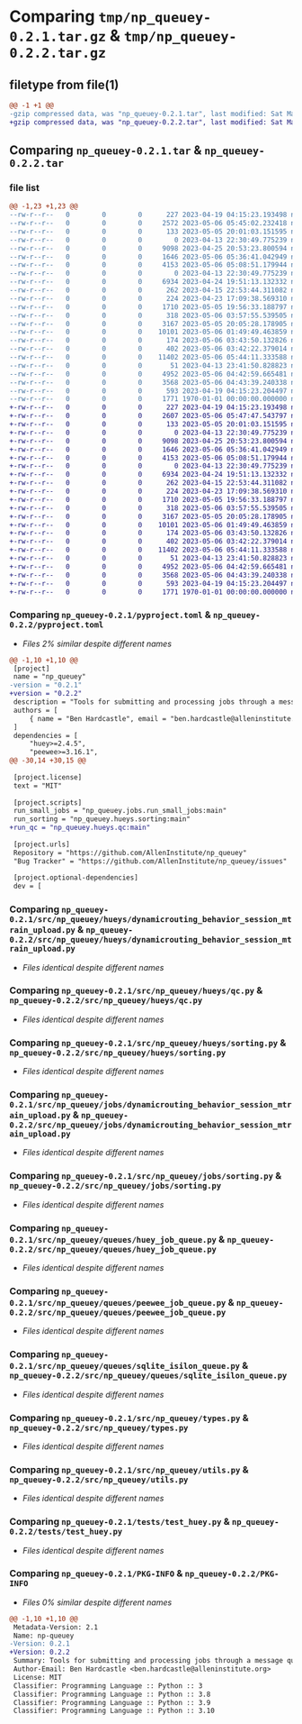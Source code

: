 # Comparing `tmp/np_queuey-0.2.1.tar.gz` & `tmp/np_queuey-0.2.2.tar.gz`

## filetype from file(1)

```diff
@@ -1 +1 @@
-gzip compressed data, was "np_queuey-0.2.1.tar", last modified: Sat May  6 05:45:02 2023, max compression
+gzip compressed data, was "np_queuey-0.2.2.tar", last modified: Sat May  6 05:47:47 2023, max compression
```

## Comparing `np_queuey-0.2.1.tar` & `np_queuey-0.2.2.tar`

### file list

```diff
@@ -1,23 +1,23 @@
--rw-r--r--   0        0        0      227 2023-04-19 04:15:23.193498 np_queuey-0.2.1/README.md
--rw-r--r--   0        0        0     2572 2023-05-06 05:45:02.232418 np_queuey-0.2.1/pyproject.toml
--rw-r--r--   0        0        0      133 2023-05-05 20:01:03.151595 np_queuey-0.2.1/src/np_queuey/__init__.py
--rw-r--r--   0        0        0        0 2023-04-13 22:30:49.775239 np_queuey-0.2.1/src/np_queuey/hueys/__init__.py
--rw-r--r--   0        0        0     9098 2023-04-25 20:53:23.800594 np_queuey-0.2.1/src/np_queuey/hueys/dynamicrouting_behavior_session_mtrain_upload.py
--rw-r--r--   0        0        0     1646 2023-05-06 05:36:41.042949 np_queuey-0.2.1/src/np_queuey/hueys/qc.py
--rw-r--r--   0        0        0     4153 2023-05-06 05:08:51.179944 np_queuey-0.2.1/src/np_queuey/hueys/sorting.py
--rw-r--r--   0        0        0        0 2023-04-13 22:30:49.775239 np_queuey-0.2.1/src/np_queuey/jobs/__init__.py
--rw-r--r--   0        0        0     6934 2023-04-24 19:51:13.132332 np_queuey-0.2.1/src/np_queuey/jobs/dynamicrouting_behavior_session_mtrain_upload.py
--rw-r--r--   0        0        0      262 2023-04-15 22:53:44.311082 np_queuey-0.2.1/src/np_queuey/jobs/run_small_jobs.py
--rw-r--r--   0        0        0      224 2023-04-23 17:09:38.569310 np_queuey-0.2.1/src/np_queuey/jobs/run_sorting.py
--rw-r--r--   0        0        0     1710 2023-05-05 19:56:33.188797 np_queuey-0.2.1/src/np_queuey/jobs/sorting.py
--rw-r--r--   0        0        0      318 2023-05-06 03:57:55.539505 np_queuey-0.2.1/src/np_queuey/queues/__init__.py
--rw-r--r--   0        0        0     3167 2023-05-05 20:05:28.178905 np_queuey-0.2.1/src/np_queuey/queues/huey_job_queue.py
--rw-r--r--   0        0        0    10101 2023-05-06 01:49:49.463859 np_queuey-0.2.1/src/np_queuey/queues/peewee_job_queue.py
--rw-r--r--   0        0        0      174 2023-05-06 03:43:50.132826 np_queuey-0.2.1/src/np_queuey/queues/pipeline_qc_queue.py
--rw-r--r--   0        0        0      402 2023-05-06 03:42:22.379014 np_queuey-0.2.1/src/np_queuey/queues/pipeline_sorting_queue.py
--rw-r--r--   0        0        0    11402 2023-05-06 05:44:11.333588 np_queuey-0.2.1/src/np_queuey/queues/sqlite_isilon_queue.py
--rw-r--r--   0        0        0       51 2023-04-13 23:41:50.828823 np_queuey-0.2.1/src/np_queuey/tasks.py
--rw-r--r--   0        0        0     4952 2023-05-06 04:42:59.665481 np_queuey-0.2.1/src/np_queuey/types.py
--rw-r--r--   0        0        0     3568 2023-05-06 04:43:39.240338 np_queuey-0.2.1/src/np_queuey/utils.py
--rw-r--r--   0        0        0      593 2023-04-19 04:15:23.204497 np_queuey-0.2.1/tests/test_huey.py
--rw-r--r--   0        0        0     1771 1970-01-01 00:00:00.000000 np_queuey-0.2.1/PKG-INFO
+-rw-r--r--   0        0        0      227 2023-04-19 04:15:23.193498 np_queuey-0.2.2/README.md
+-rw-r--r--   0        0        0     2607 2023-05-06 05:47:47.543797 np_queuey-0.2.2/pyproject.toml
+-rw-r--r--   0        0        0      133 2023-05-05 20:01:03.151595 np_queuey-0.2.2/src/np_queuey/__init__.py
+-rw-r--r--   0        0        0        0 2023-04-13 22:30:49.775239 np_queuey-0.2.2/src/np_queuey/hueys/__init__.py
+-rw-r--r--   0        0        0     9098 2023-04-25 20:53:23.800594 np_queuey-0.2.2/src/np_queuey/hueys/dynamicrouting_behavior_session_mtrain_upload.py
+-rw-r--r--   0        0        0     1646 2023-05-06 05:36:41.042949 np_queuey-0.2.2/src/np_queuey/hueys/qc.py
+-rw-r--r--   0        0        0     4153 2023-05-06 05:08:51.179944 np_queuey-0.2.2/src/np_queuey/hueys/sorting.py
+-rw-r--r--   0        0        0        0 2023-04-13 22:30:49.775239 np_queuey-0.2.2/src/np_queuey/jobs/__init__.py
+-rw-r--r--   0        0        0     6934 2023-04-24 19:51:13.132332 np_queuey-0.2.2/src/np_queuey/jobs/dynamicrouting_behavior_session_mtrain_upload.py
+-rw-r--r--   0        0        0      262 2023-04-15 22:53:44.311082 np_queuey-0.2.2/src/np_queuey/jobs/run_small_jobs.py
+-rw-r--r--   0        0        0      224 2023-04-23 17:09:38.569310 np_queuey-0.2.2/src/np_queuey/jobs/run_sorting.py
+-rw-r--r--   0        0        0     1710 2023-05-05 19:56:33.188797 np_queuey-0.2.2/src/np_queuey/jobs/sorting.py
+-rw-r--r--   0        0        0      318 2023-05-06 03:57:55.539505 np_queuey-0.2.2/src/np_queuey/queues/__init__.py
+-rw-r--r--   0        0        0     3167 2023-05-05 20:05:28.178905 np_queuey-0.2.2/src/np_queuey/queues/huey_job_queue.py
+-rw-r--r--   0        0        0    10101 2023-05-06 01:49:49.463859 np_queuey-0.2.2/src/np_queuey/queues/peewee_job_queue.py
+-rw-r--r--   0        0        0      174 2023-05-06 03:43:50.132826 np_queuey-0.2.2/src/np_queuey/queues/pipeline_qc_queue.py
+-rw-r--r--   0        0        0      402 2023-05-06 03:42:22.379014 np_queuey-0.2.2/src/np_queuey/queues/pipeline_sorting_queue.py
+-rw-r--r--   0        0        0    11402 2023-05-06 05:44:11.333588 np_queuey-0.2.2/src/np_queuey/queues/sqlite_isilon_queue.py
+-rw-r--r--   0        0        0       51 2023-04-13 23:41:50.828823 np_queuey-0.2.2/src/np_queuey/tasks.py
+-rw-r--r--   0        0        0     4952 2023-05-06 04:42:59.665481 np_queuey-0.2.2/src/np_queuey/types.py
+-rw-r--r--   0        0        0     3568 2023-05-06 04:43:39.240338 np_queuey-0.2.2/src/np_queuey/utils.py
+-rw-r--r--   0        0        0      593 2023-04-19 04:15:23.204497 np_queuey-0.2.2/tests/test_huey.py
+-rw-r--r--   0        0        0     1771 1970-01-01 00:00:00.000000 np_queuey-0.2.2/PKG-INFO
```

### Comparing `np_queuey-0.2.1/pyproject.toml` & `np_queuey-0.2.2/pyproject.toml`

 * *Files 2% similar despite different names*

```diff
@@ -1,10 +1,10 @@
 [project]
 name = "np_queuey"
-version = "0.2.1"
+version = "0.2.2"
 description = "Tools for submitting and processing jobs through a message queue for Mindscope Neuropixels workflows."
 authors = [
     { name = "Ben Hardcastle", email = "ben.hardcastle@alleninstitute.org" },
 ]
 dependencies = [
     "huey>=2.4.5",
     "peewee>=3.16.1",
@@ -30,14 +30,15 @@
 
 [project.license]
 text = "MIT"
 
 [project.scripts]
 run_small_jobs = "np_queuey.jobs.run_small_jobs:main"
 run_sorting = "np_queuey.hueys.sorting:main"
+run_qc = "np_queuey.hueys.qc:main"
 
 [project.urls]
 Repository = "https://github.com/AllenInstitute/np_queuey"
 "Bug Tracker" = "https://github.com/AllenInstitute/np_queuey/issues"
 
 [project.optional-dependencies]
 dev = [
```

### Comparing `np_queuey-0.2.1/src/np_queuey/hueys/dynamicrouting_behavior_session_mtrain_upload.py` & `np_queuey-0.2.2/src/np_queuey/hueys/dynamicrouting_behavior_session_mtrain_upload.py`

 * *Files identical despite different names*

### Comparing `np_queuey-0.2.1/src/np_queuey/hueys/qc.py` & `np_queuey-0.2.2/src/np_queuey/hueys/qc.py`

 * *Files identical despite different names*

### Comparing `np_queuey-0.2.1/src/np_queuey/hueys/sorting.py` & `np_queuey-0.2.2/src/np_queuey/hueys/sorting.py`

 * *Files identical despite different names*

### Comparing `np_queuey-0.2.1/src/np_queuey/jobs/dynamicrouting_behavior_session_mtrain_upload.py` & `np_queuey-0.2.2/src/np_queuey/jobs/dynamicrouting_behavior_session_mtrain_upload.py`

 * *Files identical despite different names*

### Comparing `np_queuey-0.2.1/src/np_queuey/jobs/sorting.py` & `np_queuey-0.2.2/src/np_queuey/jobs/sorting.py`

 * *Files identical despite different names*

### Comparing `np_queuey-0.2.1/src/np_queuey/queues/huey_job_queue.py` & `np_queuey-0.2.2/src/np_queuey/queues/huey_job_queue.py`

 * *Files identical despite different names*

### Comparing `np_queuey-0.2.1/src/np_queuey/queues/peewee_job_queue.py` & `np_queuey-0.2.2/src/np_queuey/queues/peewee_job_queue.py`

 * *Files identical despite different names*

### Comparing `np_queuey-0.2.1/src/np_queuey/queues/sqlite_isilon_queue.py` & `np_queuey-0.2.2/src/np_queuey/queues/sqlite_isilon_queue.py`

 * *Files identical despite different names*

### Comparing `np_queuey-0.2.1/src/np_queuey/types.py` & `np_queuey-0.2.2/src/np_queuey/types.py`

 * *Files identical despite different names*

### Comparing `np_queuey-0.2.1/src/np_queuey/utils.py` & `np_queuey-0.2.2/src/np_queuey/utils.py`

 * *Files identical despite different names*

### Comparing `np_queuey-0.2.1/tests/test_huey.py` & `np_queuey-0.2.2/tests/test_huey.py`

 * *Files identical despite different names*

### Comparing `np_queuey-0.2.1/PKG-INFO` & `np_queuey-0.2.2/PKG-INFO`

 * *Files 0% similar despite different names*

```diff
@@ -1,10 +1,10 @@
 Metadata-Version: 2.1
 Name: np-queuey
-Version: 0.2.1
+Version: 0.2.2
 Summary: Tools for submitting and processing jobs through a message queue for Mindscope Neuropixels workflows.
 Author-Email: Ben Hardcastle <ben.hardcastle@alleninstitute.org>
 License: MIT
 Classifier: Programming Language :: Python :: 3
 Classifier: Programming Language :: Python :: 3.8
 Classifier: Programming Language :: Python :: 3.9
 Classifier: Programming Language :: Python :: 3.10
```

